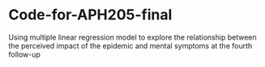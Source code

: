 # Code-for-APH205-final
Using multiple linear regression model  to explore the relationship between the perceived impact of the epidemic and mental symptoms at the fourth follow-up
